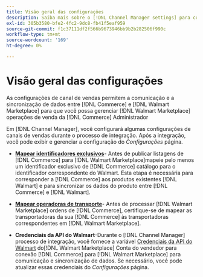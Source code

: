```yaml
---
title: Visão geral das configurações
description: Saiba mais sobre o [!DNL Channel Manager settings] para configurar a autenticação e mapear os atributos do catálogo de produtos e as operadoras de remessa necessárias para coordenar as operações de vendas entre [!DNL Commerce] e [!DNL Walmart Marketplace].
exl-id: 305b3580-bfe2-4fc2-9dc8-fb41f5eaf959
source-git-commit: f1c37111df2f566b9673946bb9b2b282506f990c
workflow-type: tm+mt
source-wordcount: '169'
ht-degree: 0%

---
```


# Visão geral das configurações

As configurações de canal de vendas permitem a comunicação e a sincronização de dados entre [!DNL Commerce] e [!DNL Walmart Marketplace] para que você possa gerenciar [!DNL Walmart Marketplace] operações de venda da [!DNL Commerce] Administrador

Em [!DNL Channel Manager], você configurará algumas configurações de canais de vendas durante o processo de integração. Após a integração, você pode exibir e gerenciar a configuração do *Configurações* página.

* **[Mapear identificadores exclusivos](map-catalog-attributes.md)**- Antes de publicar listagens de [!DNL Commerce] para [!DNL Walmart Marketplace]mapeie pelo menos um identificador exclusivo de [!DNL Commerce] catálogo para o identificador correspondente do Walmart. Esta etapa é necessária para corresponder a [!DNL Commerce] aos produtos existentes [!DNL Walmart] e para sincronizar os dados do produto entre [!DNL Commerce] e [!DNL Walmart].

* **[Mapear operadoras de transporte](map-shipping-carriers.md)**- Antes de processar [!DNL Walmart Marketplace] ordens de [!DNL Commerce], certifique-se de mapear as transportadoras da sua [!DNL Commerce] às transportadoras correspondentes em [!DNL Walmart Marketplace].

* **Credenciais da API do Walmart**-Durante o [!DNL Channel Manager] processo de integração, você fornece a variável [Credenciais da API do Walmart](walmart-prerequisites.md#generate-a-walmart-marketplace-production-api-key) do[!DNL Walmart Marketplace] Conta do vendedor para conexão [!DNL Commerce] para [!DNL Walmart Marketplace] para comunicação e sincronização de dados. Se necessário, você pode atualizar essas credenciais do *Configurações* página.

